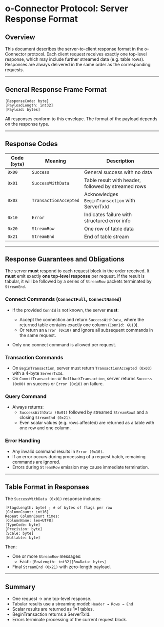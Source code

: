 # o-Connector Protocol: Server Response Format

## Overview

This document describes the server-to-client response format in the o-Connector protocol. Each client request receives exactly one top-level response, which may include further streamed data (e.g. table rows). Responses are always delivered in the same order as the corresponding requests.

---

## General Response Frame Format

```
[ResponseCode: byte]
[PayloadLength: int32]
[Payload: bytes]
```


All responses conform to this envelope. The format of the payload depends on the response type.

---

## Response Codes

| Code (`byte`) | Meaning               | Description                                          |
|---------------|------------------------|------------------------------------------------------|
| `0x00`        | `Success`              | General success with no data                        |
| `0x01`        | `SuccessWithData`      | Table result with header, followed by streamed rows |
| `0x03`        | `TransactionAccepted`  | Acknowledges `BeginTransaction` with ServerTxId     |
| `0x10`        | `Error`                | Indicates failure with structured error info        |
| `0x20`        | `StreamRow`            | One row of table data                               |
| `0x21`        | `StreamEnd`            | End of table stream                                 |

---

## Response Guarantees and Obligations

The server **must** respond to each request block in the order received. It **must** emit exactly **one top-level response** per request. If the result is tabular, it will be followed by a series of `StreamRow` packets terminated by `StreamEnd`.

### Connect Commands (`ConnectFull`, `ConnectNamed`)

- If the provided `ConnId` is not known, the server **must**:
  - Accept the connection and return `SuccessWithData`, where the returned table contains exactly one column (`ConnId: GUID`).
  - Or return an `Error (0x10)` and ignore all subsequent commands in the same request.

- Only one connect command is allowed per request.

### Transaction Commands

- On `BeginTransaction`, server must return `TransactionAccepted (0x03)` with a 4-byte `ServerTxId`.
- On `CommitTransaction` or `RollbackTransaction`, server returns `Success (0x00)` on success or `Error (0x10)` on failure.

### Query Command

- Always returns:
  - `SuccessWithData (0x01)` followed by streamed `StreamRow`s and a closing `StreamEnd (0x21)`.
  - Even scalar values (e.g. rows affected) are returned as a table with one row and one column.

### Error Handling

- Any invalid command results in `Error (0x10)`.
- If an error occurs during processing of a request batch, remaining commands are ignored.
- Errors during `StreamRow` emission may cause immediate termination.

---

## Table Format in Responses

The `SuccessWithData (0x01)` response includes:

```
[FlagsLength: byte] ; # of bytes of flags per row  
[ColumnCount: int16]  
Repeat ColumnCount times:  
[ColumnName: len+UTF8]  
[TypeCode: byte]  
[Precision: byte]  
[Scale: byte]  
[Nullable: byte]
```


Then:
- One or more `StreamRow` messages:
  - Each: `[RowLength: int32][RowData: bytes]`
- Final `StreamEnd (0x21)` with zero-length payload.

---

## Summary

- One request → one top-level response.
- Tabular results use a streaming model: `Header → Rows → End`
- Scalar results are returned as 1×1 tables.
- BeginTransaction returns a ServerTxId.
- Errors terminate processing of the current request block.
